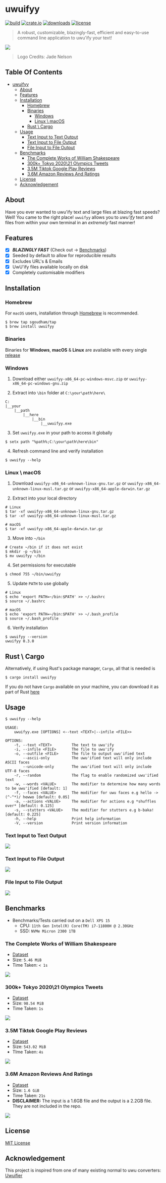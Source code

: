 # uwuifyy

[![build](https://github.com/sgoudham/uwuifyy/actions/workflows/build.yml/badge.svg)](https://github.com/sgoudham/uwuifyy/actions/workflows/build.yml)
[![crate.io](https://img.shields.io/crates/v/uwuifyy)](https://crates.io/crates/uwuifyy)
[![downloads](https://img.shields.io/crates/d/uwuifyy)](https://crates.io/crates/uwuifyy)
[![license](https://img.shields.io/github/license/sgoudham/uwuifyy)](LICENSE)

> A robust, customizable, blazingly-fast, efficient and easy-to-use command line application to uwu'ify your text!
>
![](logo/uwuifyy-logo.png)
>
> Logo Credits: Jade Nelson

## Table Of Contents

- [uwuifyy](#uwuifyy)
    * [About](#about)
    * [Features](#features)
    * [Installation](#installation)
        * [Homebrew](#homebrew)
        * [Binaries](#binaries)
            + [Windows](#windows)
            + [Linux \ macOS](#Linux-\-macOS)
        * [Rust \ Cargo](#Rust-\-Cargo)
    * [Usage](#usage)
        + [Text Input to Text Output](#text-input-to-text-output)
        + [Text Input to File Output](#text-input-to-file-output)
        + [File Input to File Output](#file-input-to-file-output)
    * [Benchmarks](#benchmarks)
        + [The Complete Works of William Shakespeare](#the-complete-works-of-william-shakespeare)
        + [300k+ Tokyo 2020\21 Olympics Tweets](#300k+-tokyo-2020\21-olympics-tweets)
        + [3.5M Tiktok Google Play Reviews](#35m-tiktok-google-play-reviews)
        + [3.6M Amazon Reviews And Ratings](#36m-amazon-reviews-and-ratings)
    * [License](#license)
    * [Acknowledgement](#acknowledgement)

## About

Have you ever wanted to uwu'ify text and large files at blazing fast speeds? Well! You came to the right
place! `uwuifyy`
allows you to _uwu'ify_ text and files from within your own terminal in an _extremely_ fast manner!

## Features

- [x] _**BLAZINGLY FAST**_ (Check out -> [Benchmarks](#benchmarks))
- [x] Seeded by default to allow for reproducible results
- [x] Excludes URL's & Emails
- [x] UwU'ify files available locally on disk
- [x] Completely customisable modifiers

## Installation

### Homebrew

For `macOS` users, installation through [Homebrew](https://brew.sh/) is recommended.

```shell
$ brew tap sgoudham/tap
$ brew install uwuifyy
```

### Binaries

Binaries for **Windows**, **macOS** & **Linux** are available with every
single [release](https://github.com/sgoudham/uwuifyy/releases)

### Windows

1. Download either `uwuifyy-x86_64-pc-windows-msvc.zip` or `uwuifyy-x86_64-pc-windows-gnu.zip`


2. Extract into `\bin` folder at `C:\your\path\here\`

```
C:
|__your
    |__path
        |__here
            |__bin
                |__uwuifyy.exe
```

3. Set `uwuifyy.exe` in your path to access it globally

```shell
$ setx path "%path%;C:\your\path\here\bin"
```

4. Refresh command line and verify installation

```shell
$ uwuifyy --help
```

### Linux \ macOS

1. Download `uwuifyy-x86_64-unknown-linux-gnu.tar.gz` or `uwuifyy-x86_64-unknown-linux-musl.tar.gz`
   or `uwuifyy-x86_64-apple-darwin.tar.gz`


2. Extract into your local directory

```shell
# Linux
$ tar -xf uwuifyy-x86_64-unknown-linux-gnu.tar.gz
$ tar -xf uwuifyy-x86_64-unknown-linux-musl.tar.gz

# macOS
$ tar -xf uwuifyy-x86_64-apple-darwin.tar.gz
```

3. Move into `~/bin`

```shell
# Create ~/bin if it does not exist
$ mkdir -p ~/bin
$ mv uwuifyy ~/bin
```

4. Set permissions for executable

```shell
$ chmod 755 ~/bin/uwuifyy
```

5. Update `PATH` to use globally

```shell
# Linux
$ echo 'export PATH=~/bin:$PATH' >> ~/.bashrc 
$ source ~/.bashrc

# macOS
$ echo 'export PATH=~/bin:$PATH' >> ~/.bash_profile
$ source ~/.bash_profile
```

6. Verify installation

```shell
$ uwuifyy --version
uwuifyy 0.3.0
```

## Rust \ Cargo

Alternatively, if using Rust's package manager, `Cargo`, all that is needed is

```shell
$ cargo install uwuifyy
```

If you do not have `Cargo` available on your machine, you can download it as part of
Rust [here](https://www.rust-lang.org/tools/install)

## Usage

```commandline
$ uwuifyy --help

USAGE:
    uwuifyy.exe [OPTIONS] <--text <TEXT>|--infile <FILE>>

OPTIONS:
    -t, --text <TEXT>         The text to uwu'ify
    -i, --infile <FILE>       The file to uwu'ify
    -o, --outfile <FILE>      The file to output uwu'ified text
        --ascii-only          The uwu'ified text will only include ASCII faces
        --unicode-only        The uwu'ified text will only include UTF-8 faces
    -r, --random              The flag to enable randomized uwu'ified text
    -w, --words <VALUE>       The modifier to determine how many words to be uwu'ified [default: 1]
    -f, --faces <VALUE>       The modifier for uwu faces e.g hello -> (^-^*)/ hewwo [default: 0.05]
    -a, --actions <VALUE>     The modifier for actions e.g *shuffles over* [default: 0.125]
    -s, --stutters <VALUE>    The modifier for stutters e.g b-baka! [default: 0.225]
    -h, --help                Print help information
    -V, --version             Print version information
```

### Text Input to Text Output

![](examples/gifs/text-input-to-text-output.gif)

### Text Input to File Output

![](examples/gifs/text-input-to-file-output.gif)

### File Input to File Output

![](examples/gifs/text-file-to-file-output.gif)

## Benchmarks

- Benchmarks/Tests carried out on a `Dell XPS 15`
    - CPU: `11th Gen Intel(R) Core(TM) i7-11800H @ 2.30GHz`
    - SSD: `NVMe Micron 2300 1TB`

### The Complete Works of William Shakespeare

- [Dataset](https://www.kaggle.com/kewagbln/shakespeareonline)
- Size: `5.46 MiB`
- Time Taken: `< 1s`

![](examples/gifs/william-shakespeare.gif)

### 300k+ Tokyo 2020\21 Olympics Tweets

- [Dataset](https://www.kaggle.com/amritpal333/tokyo-olympics-2021-tweets)
- Size: `98.54 MiB`
- Time Taken: `1s`

![](examples/gifs/tokyo-2020-olympics-tweets.gif)

### 3.5M Tiktok Google Play Reviews

- [Dataset](https://www.kaggle.com/shivamb/35-million-tiktok-mobile-app-reviews)
- Size: `543.02 MiB`
- TIme Taken: `4s`

![](examples/gifs/tiktok_app_reviews.gif)

### 3.6M Amazon Reviews And Ratings

- [Dataset](https://www.kaggle.com/bittlingmayer/amazonreviews?select=train.ft.txt.bz2)
- Size: `1.6 GiB`
- Time Taken: `21s`
- **DISCLAIMER:** The input is a 1.6GB file and the output is a 2.2GB file. They are not included in the repo.

![](examples/gifs/amazon-ratings-reviews.gif)

## License

[MIT License](LICENSE)

## Acknowledgement

This project is inspired from one of many existing normal to uwu converters:
[Uwuifier](https://github.com/Schotsl/Uwuifier-node)
